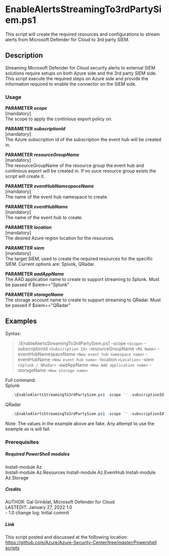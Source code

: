 # EnableAlertsStreamingTo3rdPartySiem.ps1
  This script will create the required resources and configurations to stream alerts from Microsoft Defender for Cloud to 3rd party SIEM.

## Description
  Streaming Microsoft Defender for Cloud security alerts to external SIEM solutions require setups on both Azure side and the 3rd party SIEM side.
  This script execute the required steps on Azure side and provide the information required to enable the connector on the SIEM side.


### Usage
  **PARAMETER** ***scope***  
  [mandatory]  
  The scope to apply the continious export policy on.

**PARAMETER** ***subscriptionId***  
  [mandatory]  
  The Azure subscription id of the subscription the event hub will be created in.

**PARAMETER** ***resourceGroupName***  
  [mandatory]  
  The resourceGroupName of the resource group the event hub and continious export will be created in.
  If no suce resource group exists the script will create it.

**PARAMETER** ***eventHubNamespaceName***  
  [mandatory]  
  The name of the event hub namespace to create.
  
**PARAMETER** ***eventHubName***  
  [mandatory]  
  The name of the event hub to create.

**PARAMETER** ***location***  
  [mandatory]  
  The desired Azure region location for the resources.

**PARAMETER** ***siem***  
  [mandatory]  
  The target SIEM, used to create the required resources for the specific SIEM.
  Current options are: Splunk, QRadar.

**PARAMETER** ***aadAppName***  
  The AAD application name to create to support streaming to Splunk.
  Must be passed if $siem=="Splunk"

**PARAMETER** ***storageName***  
  The storage account name to create to support streaming to QRadar.
  Must be passed if $siem=="QRadar"

## Examples
Syntax:  
   > .\EnableAlertsStreamingTo3rdPartySiem.ps1 -scope `<Scope>` -subscriptionId `<Subscription Id>` -resourceGroupName `<RG Name>` -eventHubNamespaceName `<New event hub namespace name>` -eventHubName `<New event hub name>` -location `<Location>` -siem `<Splunk / QRadar>` -aadAppName `<New AAD application name>` -storageName `<New storage name>`

Full command:  
Splunk
```powershell
   .\EnableAlertsStreamingTo3rdPartySiem.ps1 -scope '' -subscriptionId 'f4cx1b69-dtgb-4ch6-6y6f-ea2e95373d3b' -resourceGroupName 'DefaultResourceGroup-WEU' -eventHubNamespaceName 'eventHubNamespace' -eventHubName 'eventHub' -location 'Central US' -siem 'Splunk' -aadAppName 'SplunkConnectorApp'
```  
QRadar
```powershell
   .\EnableAlertsStreamingTo3rdPartySiem.ps1 -scope '' -subscriptionId 'f4cx1b69-dtgb-4ch6-6y6f-ea2e95373d3b' -resourceGroupName 'DefaultResourceGroup-WEU' --eventHubNamespaceName 'eventHubNamespace' -eventHubName 'eventHub' -location 'Central US' -siem 'QRadar' -storageName 'qradarconnectorstorage'
```  
Note: The values in the example above are fake. Any attempt to use the example as is will fail.
### Prerequisites

##### Required PowerShell modules
  Install-module Az  
  Install-module Az.Resources
  Install-module Az.EventHub
  Install-module Az.Storage

##### Credits
   AUTHOR: Gal Grinblat, Microsoft Defender for Cloud  
   LASTEDIT: January 27, 2022 1.0  
    - 1.0 change log: Initial commit
    
##### Link
  This script posted and discussed at the folllowing location:  
  [https://github.com/Azure/Azure-Security-Center/tree/master/Powershell scripts](https://github.com/Azure/Azure-Security-Center/tree/master/Powershell%20scripts)